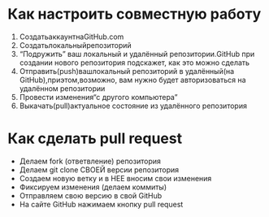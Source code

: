 # Как настроить совместную работу
1. СоздатьаккаунтнаGitHub.com
2. Создатьлокальныйрепозиторий
3. “Подружить” ваш локальный и удалённый репозитории.GitHub при создании нового репозитория подскажет, как это можно сделать
4. Отправить(push)вашлокальный репозиторий в удалённый(на GitHub),приэтом,возможно, вам нужно будет авторизоваться на удалённом репозитории
5. Провести изменения“с другого компьютера”
6. Выкачать(pull)актуальное состояние из удалённого репозитория

# Как сделать pull request

- Делаем fork (ответвление) репозитория
- Делаем git clone СВОЕЙ версии репозитория 
- Создаем новую ветку и в НЕЕ вносим свои изменения 
- Фиксируем изменения (делаем коммиты) 
- Отправляем свою версию в свой GitHub
- На сайте GitHub нажимаем кнопку pull request